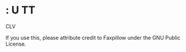 #  : U TT
CLV


If you use this, please attribute credit to Faxpillow under the GNU Public License.
